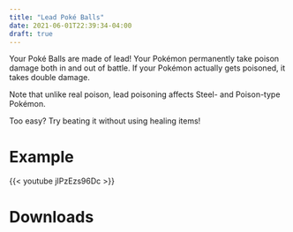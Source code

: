 ```yaml
---
title: "Lead Poké Balls"
date: 2021-06-01T22:39:34-04:00
draft: true
---
```


Your Poké Balls are made of lead!
Your Pokémon permanently take poison damage both in and out of battle.
If your Pokémon actually gets poisoned, it takes double damage.

Note that unlike real poison, lead poisoning affects Steel- and Poison-type Pokémon. 

Too easy? Try beating it without using healing items!

# Example

{{< youtube jIPzEzs96Dc >}}

# Downloads
